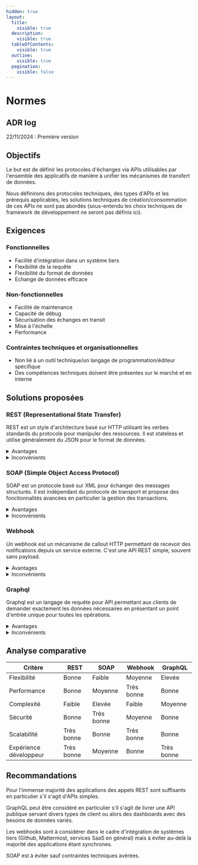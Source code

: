 ```yaml
---
hidden: true
layout:
  title:
    visible: true
  description:
    visible: true
  tableOfContents:
    visible: true
  outline:
    visible: true
  pagination:
    visible: false
---
```


# Normes

## ADR log

22/11/2024 : Première version

## Objectifs

Le but est de définir les protocoles d'échanges via APIs utilisables par l'ensemble des applicatifs de manière à unifier les mécanismes de transfert de données.

Nous définirons des protocoles techniques, des types d'APIs et les prérequis applicables, les solutions techniques de création/consommation de ces APIs ne sont pas abordés (sous-entendu les choix techniques de framework de développement ne seront pas définis ici).

## Exigences

### Fonctionnelles

* Facilité d'intégration dans un système tiers
* Flexibilité de la requête
* Flexibilité du format de données
* Echange de données efficace

### Non-fonctionnelles

* Facilité de maintenance
* Capacité de débug
* Sécurisation des échanges en transit
* Mise à l'échelle
* Performance

### Contraintes techniques et organisationnelles

* Non lié à un outil technique/un langage de programmation/éditeur spécifique
* Des compétences techniques doivent être présentes sur le marché et en interne

## Solutions proposées

### REST (Representational State Transfer)

REST est un style d'architecture basé sur HTTP utilisant les verbes standards du protocole pour manipuler des ressources. Il est stateless et utilise généralement du JSON pour le format de données.

<details>

<summary>Avantages</summary>

* Basé sur le standard HTTP
* Flexible et évolutif
* Mise en cache possible
* Facile à implémenter et utiliser
* Documentation facilement générable
* Beaucoup d'outils sur le marché et en opensource

</details>

<details>

<summary>Inconvénients</summary>

* Suivant le cas d'usage peut nécessiter plusieurs requêtes
* Dépendant du modèle de données exposé par le système
* Mise en cache possible
* Facile à implémenter et utiliser

</details>

### SOAP (Simple Object Access Protocol)

SOAP est un protocole basé sur XML pour échanger des messages structurés. Il est indépendant du protocole de transport et propose des fonctionnalités avancées en particulier la gestion des transactions.

<details>

<summary>Avantages</summary>

* Fortement typé
* Indépendant du protocole
* Sécurité avancée avec Ws-Security
* Gestion native des erreurs
* Outils de génération de code disponibles

</details>

<details>

<summary>Inconvénients</summary>

* Complexe et verbeux
* Performances potentiellement plus faibles du fait de l'utilisation de XML
* Moins flexible
* Nécessite des outils spécialisés
* Compétence plus rare

</details>

### Webhook

Un webhook est un mécanisme de callout HTTP permettant de recevoir des notifications depuis un service externe. C'est une API REST simple, souvent sans payload.

<details>

<summary>Avantages</summary>

* Idéal pour l'asynchrone
* Bon pour le temps réel
* Réduit la charge sur le système client du fait de l'absence de polling
* Parfait pour les systèmes événementiels

</details>

<details>

<summary>Inconvénients</summary>

* Unidirectionnel
* Gestion des erreurs et des retries plus complexes
* Nécessite une bonne connaissance de l'asynchrone
* Debug parfois complexe
* Sécurisation plus complexe

</details>

### Graphql

Graphql est un langage de requête pour API permettant aux clients de demander exactement les données nécessaires en présentant un point d'entrée unique pour toutes les opérations.

<details>

<summary>Avantages</summary>

* Flexibilité maximale côté client
* Pas de sous ou sur-sollicitation de données
* Fort typage
* Documentation autogénérée et introspection
* Outils de développement puissants

</details>

<details>

<summary>Inconvénients</summary>

* Complexité accrue côté serveur
* Compétence plus rare
* Mise en cache plus complexe comparé
* Parfois compliqué à optimiser sur des requêtes complexes
* Sécurisation plus complexe en particulier gestion des autorisations

</details>

## Analyse comparative

| Critère                | REST       | SOAP       | Webhook    | GraphQL    |
| ---------------------- | ---------- | ---------- | ---------- | ---------- |
| Flexibilité            | Bonne      | Faible     | Moyenne    | Elevée     |
| Performance            | Bonne      | Moyenne    | Très bonne | Bonne      |
| Complexité             | Faible     | Elevée     | Faible     | Moyenne    |
| Sécurité               | Bonne      | Très bonne | Moyenne    | Bonne      |
| Scalabilité            | Très bonne | Bonne      | Très bonne | Bonne      |
| Expérience développeur | Très bonne | Moyenne    | Bonne      | Très bonne |

## Recommandations

Pour l'immense majorité des applications des appels REST sont suffisants en particulier s'il s'agit d'APIs simples.

GraphQL peut être considéré en particulier s'il s'agit de livrer une API publique servant divers types de client ou alors des dashboards avec des besoins de données variés.

Les webhooks sont à considérer dans le cadre d'intégration de systèmes tiers (Github, Mattermost, services SaaS en général) mais à éviter au-delà la majorité des applications étant synchrones.

SOAP est à éviter sauf contraintes techniques avérées.
